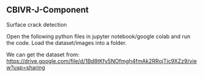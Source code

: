 ## CBIVR-J-Component

Surface crack detection

Open the following python files in jupyter notebook/google colab and run the code. Load the dataset/images into a folder.

We can get the dataset from:
https://drive.google.com/file/d/1Bd8tKfy5NOfmgh4fmAk2RRojTjc9XZz9/view?usp=sharing
